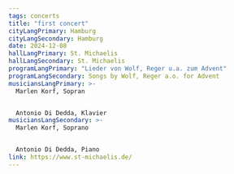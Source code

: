 ```yaml
---
tags: concerts
title: "first concert"
cityLangPrimary: Hamburg
cityLangSecondary: Hamburg
date: 2024-12-08
hallLangPrimary: St. Michaelis
hallLangSecondary: St. Michaelis
programLangPrimary: "Lieder von Wolf, Reger u.a. zum Advent"
programLangSecondary: Songs by Wolf, Reger a.o. for Advent
musiciansLangPrimary: >-
  Marlen Korf, Sopran


  Antonio Di Dedda, Klavier
musiciansLangSecondary: >-
  Marlen Korf, Soprano


  Antonio Di Dedda, Piano
link: https://www.st-michaelis.de/
---
```

